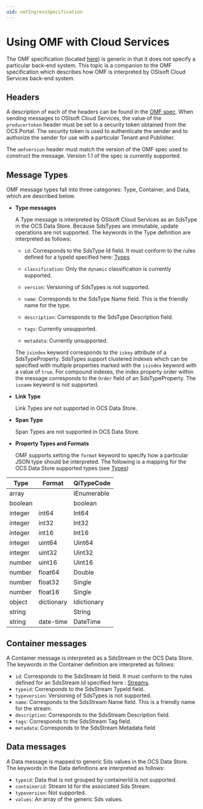```yaml
---
uid: omfIngressSpecification
---
```


Using OMF with Cloud Services
=============================

The OMF specification (located [here](http://omf-docs.osisoft.com)) is generic in that it does
not specify a particular back-end system. This topic is a companion to the OMF specification which describes how
OMF is interpreted by OSIsoft Cloud Services back-end system. 

Headers
-------

A description of each of the headers can be found in the [OMF spec](http://omf-docs.osisoft.com). When 
sending messages to OSIsoft Cloud Services, the value of the ``producertoken`` header must be 
set to a security token obtained from the OCS Portal. The security token is used to authenticate 
the sender and to authorize the sender for use with a particular Tenant and Publisher.

The ``omfversion`` header must match the version of the OMF spec used to construct the message.
Version 1.1 of the spec is currently supported. 

Message Types
-------------

OMF message types fall into three categories: Type, Container, and Data, which are described below. 

* **Type messages**

  A Type message is interpreted by OSIsoft Cloud Services as an SdsType in the OCS Data Store. 
  Because SdsTypes are immutable, update operations are not supported. The keywords in the 
  Type definition are interpreted as follows:

  + ``id``: Corresponds to the SdsType Id field. It must conform to the rules defined for a 
    typeId specified here: [Types](xref:sdsTypes)

  + ``classification``: Only the ``dynamic`` classification is currently supported.
  + ``version``: Versioning of SdsTypes is not supported.
  + ``name``: Corresponds to the SdsType Name field. This is the friendly name for the type.
  + ``description``: Corresponds to the SdsType Description field. 
  + ``tags``: Currently unsupported.
  + ``metadata``: Currently unsupported.

  The ``isindex`` keyword corresponds to the ``iskey`` attribute of a SdsTypeProperty. 
  SdsTypes support clustered indexes which can be specified with multiple properties marked 
  with the ``isindex`` keyword with a value of ``true``. For compound indexes, the 
  index property order within the message corresponds to the ``Order`` field of 
  an SdsTypeProperty. The ``isname`` keyword is not supported.

* **Link Type**

  Link Types are not supported in OCS Data Store.

* **Span Type**

  Span Types are not supported in OCS Data Store.

* **Property Types and Formats**

  OMF supports setting the ``format`` keyword to specify how a particular JSON type should 
  be interpreted. The following is a mapping for the OCS Data Store supported 
  types (see [Types](xref:sdsTypes))


Type     | Format   | QiTypeCode
-------- | -------- | -----------
array		 |          | IEnumerable
boolean  |          | boolean
integer	 | int64    | Int64
integer  | int32    | Int32
integer  | int16    | Int16
integer  | uint64   | Uint64
integer  | uint32   | Uint32
number   | uint16   | Uint16
number   | float64  | Double
number   | float32  | Single
number   | float16  | Single
object   | dictionary | Idictionary
string   |          | String
string   | date-time | DateTime


Container messages
------------------

A Container message is interpreted as a SdsStream in the OCS Data Store. The keywords 
in the Container definition are interpreted as follows:

* ``id``: Corresponds to the SdsStream Id field. It must conform to the rules defined for
    an SdsStream.Id specified here : [Streams](xref:sdsStreams#streams).
* ``typeid``: Corresponds to the SdsStream TypeId field.
* ``typeversion``: Versioning of SdsTypes is not supported.
* ``name``: Corresponds to the SdsStream Name field. This is a friendly name for the stream.
* ``description``: Corresponds to the SdsStream Description field.
* ``tags``: Corresponds to the SdsStream Tag field. 
* ``metadata``: Corresponds to the SdsStream Metadata field        


Data messages
-------------

A Data message is mapped to generic Sds values in the OCS Data Store. The keywords in the 
Data definitions are interpreted as follows:

* ``typeid``: Data that is not grouped by containerId is not supported.
* ``containerid``: Stream Id for the associated Sds Stream.
* ``typeversion``: Not supported.
* ``values``: An array of the generic Sds values.
